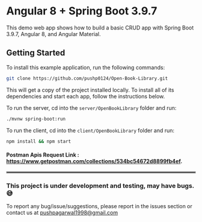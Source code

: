 # Angular 8 + Spring Boot 3.9.7
 
 This demo web app shows how to build a basic CRUD app with Spring Boot 3.9.7, Angular 8, and Angular Material.


## Getting Started
 
 To install this example application, run the following commands:
 
 ```bash
 git clone https://github.com/pushp0124/Open-Book-Library.git
```
This will get a copy of the project installed locally. To install all of its dependencies and start each app, follow the instructions below.

To run the server, cd into the `server/OpenBookLibrary` folder and run:
 
```bash
./mvnw spring-boot:run
```

To run the client, cd into the `client/OpenBookLibrary` folder and run:
 
```bash
npm install && npm start
```

#### Postman Apis Request Link : https://www.getpostman.com/collections/534bc54672d8899fb4ef.

<hr style="border:2px solid gray"> </hr>

### This project is under development and testing, may have bugs.😅 

To report any bug/issue/suggestions, please report in the issues section or contact us at pushpagarwal1998@gmail.com
